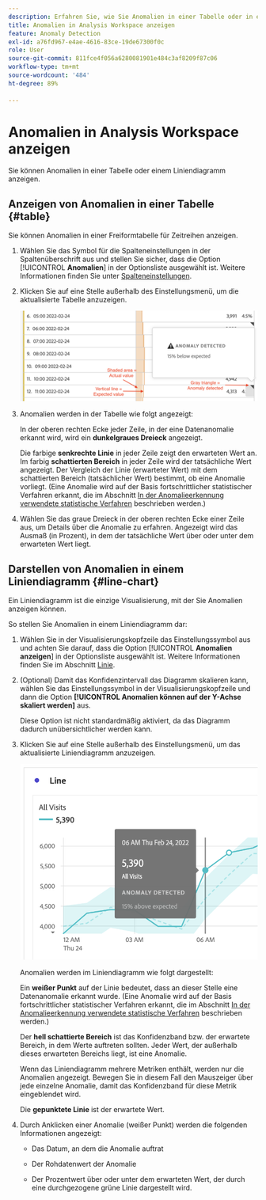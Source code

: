 ```yaml
---
description: Erfahren Sie, wie Sie Anomalien in einer Tabelle oder in einem Liniendiagramm anzeigen können.
title: Anomalien in Analysis Workspace anzeigen
feature: Anomaly Detection
exl-id: a76fd967-e4ae-4616-83ce-19de67300f0c
role: User
source-git-commit: 811fce4f056a6280081901e484c3af8209f87c06
workflow-type: tm+mt
source-wordcount: '484'
ht-degree: 89%

---
```


# Anomalien in Analysis Workspace anzeigen

Sie können Anomalien in einer Tabelle oder einem Liniendiagramm anzeigen.

## Anzeigen von Anomalien in einer Tabelle {#table}

Sie können Anomalien in einer Freiformtabelle für Zeitreihen anzeigen.

1. Wählen Sie das Symbol für die Spalteneinstellungen in der Spaltenüberschrift aus und stellen Sie sicher, dass die Option [!UICONTROL **Anomalien**] in der Optionsliste ausgewählt ist. Weitere Informationen finden Sie unter [Spalteneinstellungen](/help/analysis-workspace/visualizations/freeform-table/column-row-settings/column-settings.md).

1. Klicken Sie auf eine Stelle außerhalb des Einstellungsmenü, um die aktualisierte Tabelle anzuzeigen.

   ![Eine Benachrichtigung zur Anomalieerkennung, die angibt, dass 15 % unter den erwarteten Wert liegen.](assets/anomaly_detected.png)

1. Anomalien werden in der Tabelle wie folgt angezeigt:

   In der oberen rechten Ecke jeder Zeile, in der eine Datenanomalie erkannt wird, wird ein **dunkelgraues Dreieck** angezeigt.

   Die farbige **senkrechte Linie** in jeder Zeile zeigt den erwarteten Wert an. Im farbig **schattierten Bereich** in jeder Zeile wird der tatsächliche Wert angezeigt. Der Vergleich der Linie (erwarteter Wert) mit dem schattierten Bereich (tatsächlicher Wert) bestimmt, ob eine Anomalie vorliegt. (Eine Anomalie wird auf der Basis fortschrittlicher statistischer Verfahren erkannt, die im Abschnitt [In der Anomalieerkennung verwendete statistische Verfahren](/help/analysis-workspace/c-anomaly-detection/statistics-anomaly-detection.md) beschrieben werden.)

1. Wählen Sie das graue Dreieck in der oberen rechten Ecke einer Zeile aus, um Details über die Anomalie zu erfahren. Angezeigt wird das Ausmaß (in Prozent), in dem der tatsächliche Wert über oder unter dem erwarteten Wert liegt.

## Darstellen von Anomalien in einem Liniendiagramm {#line-chart}

Ein Liniendiagramm ist die einzige Visualisierung, mit der Sie Anomalien anzeigen können.

So stellen Sie Anomalien in einem Liniendiagramm dar:

1. Wählen Sie in der Visualisierungskopfzeile das Einstellungssymbol aus und achten Sie darauf, dass die Option [!UICONTROL **Anomalien anzeigen**] in der Optionsliste ausgewählt ist. Weitere Informationen finden Sie im Abschnitt [Linie](/help/analysis-workspace/visualizations/line.md).

1. (Optional) Damit das Konfidenzintervall das Diagramm skalieren kann, wählen Sie das Einstellungssymbol in der Visualisierungskopfzeile und dann die Option **[!UICONTROL Anomalien können auf der Y-Achse skaliert werden]** aus.

   Diese Option ist nicht standardmäßig aktiviert, da das Diagramm dadurch unübersichtlicher werden kann.

1. Klicken Sie auf eine Stelle außerhalb des Einstellungsmenü, um das aktualisierte Liniendiagramm anzuzeigen.

   ![Ein Liniendiagramm mit einer anormal erkannten Meldung, die angibt, dass 15 % über den erwarteten Wert liegen.](assets/anomaly_linechart.png)

   Anomalien werden im Liniendiagramm wie folgt dargestellt:

   Ein **weißer Punkt** auf der Linie bedeutet, dass an dieser Stelle eine Datenanomalie erkannt wurde. (Eine Anomalie wird auf der Basis fortschrittlicher statistischer Verfahren erkannt, die im Abschnitt [In der Anomalieerkennung verwendete statistische Verfahren](/help/analysis-workspace/c-anomaly-detection/statistics-anomaly-detection.md) beschrieben werden.)

   Der **hell schattierte Bereich** ist das Konfidenzband bzw. der erwartete Bereich, in dem Werte auftreten sollten. Jeder Wert, der außerhalb dieses erwarteten Bereichs liegt, ist eine Anomalie.

   Wenn das Liniendiagramm mehrere Metriken enthält, werden nur die Anomalien angezeigt. Bewegen Sie in diesem Fall den Mauszeiger über jede einzelne Anomalie, damit das Konfidenzband für diese Metrik eingeblendet wird.

   Die **gepunktete Linie** ist der erwartete Wert.

1. Durch Anklicken einer Anomalie (weißer Punkt) werden die folgenden Informationen angezeigt:

   * Das Datum, an dem die Anomalie auftrat

   * Der Rohdatenwert der Anomalie

   * Der Prozentwert über oder unter dem erwarteten Wert, der durch eine durchgezogene grüne Linie dargestellt wird.

